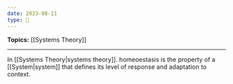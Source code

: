 ```yaml
---
date: 2023-08-11
type: 🧠
---
```


**Topics:** [[Systems Theory]]

---

In [[Systems Theory|systems theory]]. homeoestasis is the property of a [[System|system]] that defines its level of response and adaptation to context.
